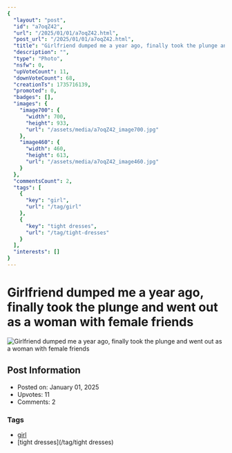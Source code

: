 ```yaml
---
{
  "layout": "post",
  "id": "a7oqZ42",
  "url": "/2025/01/01/a7oqZ42.html",
  "post_url": "/2025/01/01/a7oqZ42.html",
  "title": "Girlfriend dumped me a year ago, finally took the plunge and went out as a woman with female friends",
  "description": "",
  "type": "Photo",
  "nsfw": 0,
  "upVoteCount": 11,
  "downVoteCount": 68,
  "creationTs": 1735716139,
  "promoted": 0,
  "badges": [],
  "images": {
    "image700": {
      "width": 700,
      "height": 933,
      "url": "/assets/media/a7oqZ42_image700.jpg"
    },
    "image460": {
      "width": 460,
      "height": 613,
      "url": "/assets/media/a7oqZ42_image460.jpg"
    }
  },
  "commentsCount": 2,
  "tags": [
    {
      "key": "girl",
      "url": "/tag/girl"
    },
    {
      "key": "tight dresses",
      "url": "/tag/tight-dresses"
    }
  ],
  "interests": []
}
---
```


# Girlfriend dumped me a year ago, finally took the plunge and went out as a woman with female friends

![Girlfriend dumped me a year ago, finally took the plunge and went out as a woman with female friends](/assets/media/a7oqZ42_image700.jpg)

## Post Information

- Posted on: January 01, 2025
- Upvotes: 11
- Comments: 2

### Tags

- [girl](/tag/girl)
- [tight dresses](/tag/tight dresses)
